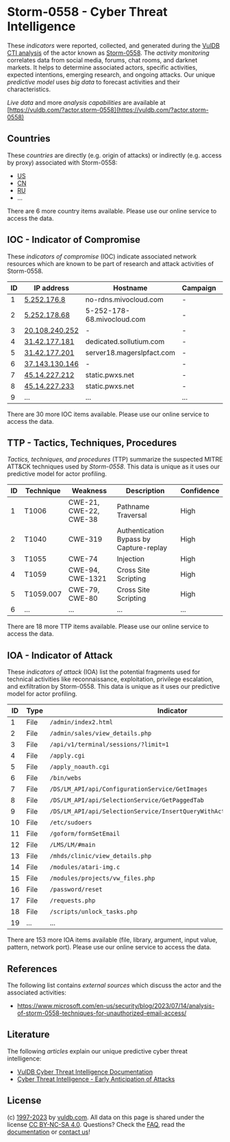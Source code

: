 # Storm-0558 - Cyber Threat Intelligence

These _indicators_ were reported, collected, and generated during the [VulDB CTI analysis](https://vuldb.com/?kb.cti) of the actor known as [Storm-0558](https://vuldb.com/?actor.storm-0558). The _activity monitoring_ correlates data from social media, forums, chat rooms, and darknet markets. It helps to determine associated actors, specific activities, expected intentions, emerging research, and ongoing attacks. Our unique _predictive model_ uses _big data_ to forecast activities and their characteristics.

_Live data_ and more _analysis capabilities_ are available at [https://vuldb.com/?actor.storm-0558](https://vuldb.com/?actor.storm-0558)

## Countries

These _countries_ are directly (e.g. origin of attacks) or indirectly (e.g. access by proxy) associated with Storm-0558:

* [US](https://vuldb.com/?country.us)
* [CN](https://vuldb.com/?country.cn)
* [RU](https://vuldb.com/?country.ru)
* ...

There are 6 more country items available. Please use our online service to access the data.

## IOC - Indicator of Compromise

These _indicators of compromise_ (IOC) indicate associated network resources which are known to be part of research and attack activities of Storm-0558.

ID | IP address | Hostname | Campaign | Confidence
-- | ---------- | -------- | -------- | ----------
1 | [5.252.176.8](https://vuldb.com/?ip.5.252.176.8) | no-rdns.mivocloud.com | - | High
2 | [5.252.178.68](https://vuldb.com/?ip.5.252.178.68) | 5-252-178-68.mivocloud.com | - | High
3 | [20.108.240.252](https://vuldb.com/?ip.20.108.240.252) | - | - | High
4 | [31.42.177.181](https://vuldb.com/?ip.31.42.177.181) | dedicated.sollutium.com | - | High
5 | [31.42.177.201](https://vuldb.com/?ip.31.42.177.201) | server18.magerslpfact.com | - | High
6 | [37.143.130.146](https://vuldb.com/?ip.37.143.130.146) | - | - | High
7 | [45.14.227.212](https://vuldb.com/?ip.45.14.227.212) | static.pwxs.net | - | High
8 | [45.14.227.233](https://vuldb.com/?ip.45.14.227.233) | static.pwxs.net | - | High
9 | ... | ... | ... | ...

There are 30 more IOC items available. Please use our online service to access the data.

## TTP - Tactics, Techniques, Procedures

_Tactics, techniques, and procedures_ (TTP) summarize the suspected MITRE ATT&CK techniques used by _Storm-0558_. This data is unique as it uses our predictive model for actor profiling.

ID | Technique | Weakness | Description | Confidence
-- | --------- | -------- | ----------- | ----------
1 | T1006 | CWE-21, CWE-22, CWE-38 | Pathname Traversal | High
2 | T1040 | CWE-319 | Authentication Bypass by Capture-replay | High
3 | T1055 | CWE-74 | Injection | High
4 | T1059 | CWE-94, CWE-1321 | Cross Site Scripting | High
5 | T1059.007 | CWE-79, CWE-80 | Cross Site Scripting | High
6 | ... | ... | ... | ...

There are 18 more TTP items available. Please use our online service to access the data.

## IOA - Indicator of Attack

These _indicators of attack_ (IOA) list the potential fragments used for technical activities like reconnaissance, exploitation, privilege escalation, and exfiltration by Storm-0558. This data is unique as it uses our predictive model for actor profiling.

ID | Type | Indicator | Confidence
-- | ---- | --------- | ----------
1 | File | `/admin/index2.html` | High
2 | File | `/admin/sales/view_details.php` | High
3 | File | `/api/v1/terminal/sessions/?limit=1` | High
4 | File | `/apply.cgi` | Medium
5 | File | `/apply_noauth.cgi` | High
6 | File | `/bin/webs` | Medium
7 | File | `/DS/LM_API/api/ConfigurationService/GetImages` | High
8 | File | `/DS/LM_API/api/SelectionService/GetPaggedTab` | High
9 | File | `/DS/LM_API/api/SelectionService/InsertQueryWithActiveRelationsReturnId` | High
10 | File | `/etc/sudoers` | Medium
11 | File | `/goform/formSetEmail` | High
12 | File | `/LMS/LM/#main` | High
13 | File | `/mhds/clinic/view_details.php` | High
14 | File | `/modules/atari-img.c` | High
15 | File | `/modules/projects/vw_files.php` | High
16 | File | `/password/reset` | High
17 | File | `/requests.php` | High
18 | File | `/scripts/unlock_tasks.php` | High
19 | ... | ... | ...

There are 153 more IOA items available (file, library, argument, input value, pattern, network port). Please use our online service to access the data.

## References

The following list contains _external sources_ which discuss the actor and the associated activities:

* https://www.microsoft.com/en-us/security/blog/2023/07/14/analysis-of-storm-0558-techniques-for-unauthorized-email-access/

## Literature

The following _articles_ explain our unique predictive cyber threat intelligence:

* [VulDB Cyber Threat Intelligence Documentation](https://vuldb.com/?kb.cti)
* [Cyber Threat Intelligence - Early Anticipation of Attacks](https://www.scip.ch/en/?labs.20201022)

## License

(c) [1997-2023](https://vuldb.com/?kb.changelog) by [vuldb.com](https://vuldb.com/?kb.about). All data on this page is shared under the license [CC BY-NC-SA 4.0](https://creativecommons.org/licenses/by-nc-sa/4.0/). Questions? Check the [FAQ](https://vuldb.com/?kb.faq), read the [documentation](https://vuldb.com/?kb) or [contact us](https://vuldb.com/?contact)!
